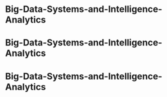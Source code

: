 # Big-Data-Systems-and-Intelligence-Analytics
# Big-Data-Systems-and-Intelligence-Analytics
# Big-Data-Systems-and-Intelligence-Analytics
